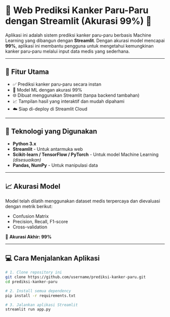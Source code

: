 # 🧠 Web Prediksi Kanker Paru-Paru dengan Streamlit (Akurasi 99%) 💨

Aplikasi ini adalah sistem prediksi kanker paru-paru berbasis Machine Learning yang dibangun dengan **Streamlit**. Dengan akurasi model mencapai **99%**, aplikasi ini membantu pengguna untuk mengetahui kemungkinan kanker paru-paru melalui input data medis yang sederhana.

---

## 🚀 Fitur Utama

- ✅ Prediksi kanker paru-paru secara instan
- 🧠 Model ML dengan akurasi 99%
- 🌐 Dibuat menggunakan Streamlit (tanpa backend tambahan)
- 📈 Tampilan hasil yang interaktif dan mudah dipahami
- ☁️ Siap di-deploy di Streamlit Cloud

---

## 🧪 Teknologi yang Digunakan

- **Python 3.x**
- **Streamlit** - Untuk antarmuka web
- **Scikit-learn / TensorFlow / PyTorch** - Untuk model Machine Learning *(disesuaikan)*
- **Pandas, NumPy** - Untuk manipulasi data

---

## 📈 Akurasi Model

Model telah dilatih menggunakan dataset medis terpercaya dan dievaluasi dengan metrik berikut:

- Confusion Matrix
- Precision, Recall, F1-score
- Cross-validation

🎯 **Akurasi Akhir: 99%**

---

## 💻 Cara Menjalankan Aplikasi

```bash
# 1. Clone repository ini
git clone https://github.com/username/prediksi-kanker-paru.git
cd prediksi-kanker-paru

# 2. Install semua dependency
pip install -r requirements.txt

# 3. Jalankan aplikasi Streamlit
streamlit run app.py
